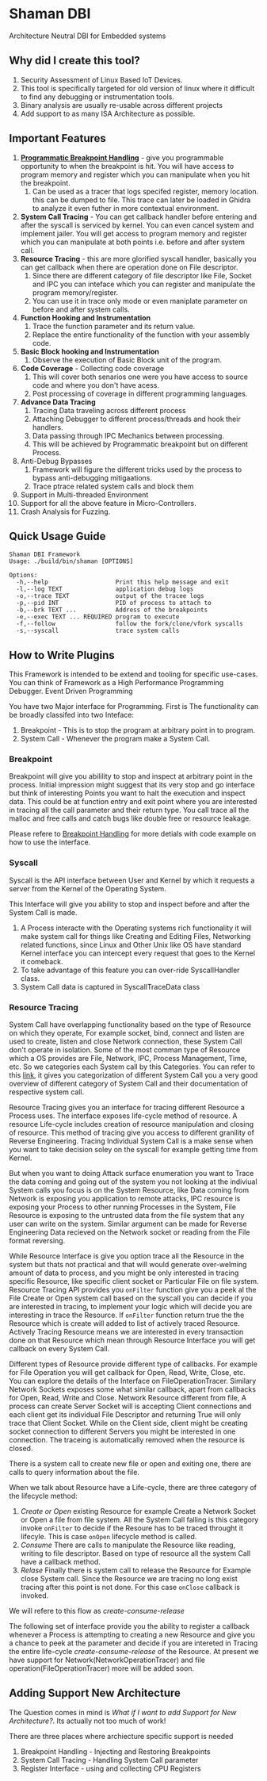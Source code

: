 # Shaman DBI

Architecture Neutral DBI for Embedded systems

## Why did I create this tool?

1. Security Assessment of Linux Based IoT Devices.
1. This tool is specifically targeted for old version of linux where it difficult to find any debugging or instrumentation tools.
1. Binary analysis are usually re-usable across different projects
1. Add support to as many ISA Architecture as possible.

## Important Features

1. **[Programmatic Breakpoint Handling](breakpoint.md)** - give you programmable opportunity to when the breakpoint is hit. You will have access to program memory and register which you can manipulate when you hit the breakpoint.
    1. Can be used as a tracer that logs specifed register, memory location. this can be dumped to file. This trace can later be loaded in Ghidra to analyze it even futher in more contextual environment.
1. **System Call Tracing** - You can get callback handler before entering and after the syscall is serviced by kernel. You can even cancel system and implement jailer. You will get access to program memory and register which you can manipulate at both points i.e. before and after system call.
1. **Resource Tracing** - this are more glorified syscall handler, basically you can get callback when there are operation done on File descriptor.
	1. Since there are different category of file descriptor like File, Socket and IPC you can inteface which you can register and manipulate the program memory/register.
	1. You can use it in trace only mode or even maniplate parameter on before and after system calls.
1. **Function Hooking and Instrumentation**
    1. Trace the function parameter and its return value.
    1. Replace the entire functionality of the function with your assembly code.
1. **Basic Block hooking and Instrumentation**
    1. Observe the execution of Basic Block unit of the program.
1. **Code Coverage** - Collecting code coverage
    1. This will cover both senarios one were you have access to source code and where you don't have acess.
    1. Post processing of coverage in different programming languages.
1. **Advance Data Tracing**
    1. Tracing Data traveling across different process
    1. Attaching Debugger to different process/threads and hook their handlers.
    1. Data passing through IPC Mechanics between processing.
    1. This will be achieved by Programmatic breakpoint but on different Process.
1. Anti-Debug Bypasses
    1. Framework will figure the different tricks used by the process to bypass anti-debugging mitigaations.
    1. Trace ptrace related system calls and block them
1. Support in Multi-threaded Environment
1. Support for all the above feature in Micro-Controllers.
1. Crash Analysis for Fuzzing.

## Quick Usage Guide 

```shell
Shaman DBI Framework
Usage: ./build/bin/shaman [OPTIONS]

Options:
  -h,--help                   Print this help message and exit
  -l,--log TEXT               application debug logs
  -o,--trace TEXT             output of the tracee logs
  -p,--pid INT                PID of process to attach to
  -b,--brk TEXT ...           Address of the breakpoints
  -e,--exec TEXT ... REQUIRED program to execute
  -f,--follow                 follow the fork/clone/vfork syscalls
  -s,--syscall                trace system calls

```

## How to Write Plugins

This Framework is intended to be extend and tooling for specific use-cases. You can think of Framework as a High Performance Programming Debugger.
Event Driven Programming

You have two Major interface for Programming. First is 
The functionality can be broadly classifed into two Inteface:
1. Breakpoint - This is to stop the program at arbitrary point in to program.
1. System Call - Whenever the program make a System Call. 

### Breakpoint

Breakpoint will give you abilility to stop and inspect at arbitrary point in the process. Initial impression might suggest that its very stop and go interface but think of interesting Points you want to halt the execution and inspect data. This could be at function entry and exit point where you are interested in tracing all the call parameter and their return type. You call trace all the malloc and free calls and catch bugs like double free or resource leakage.

Please refere to [Breakpoint Handling](breakpoint.md) for more detials with code example on how to use the interface. 

### Syscall

Syscall is the API interface between User and Kernel by which it requests a server from the Kernel of the Operating System.

This Interface will give you ability to stop and inspect before and after the System Call is made.
1. A Process interacte with the Operating systems rich functionality it will make system call for things like Creating and Editing Files, Networking related functions, since Linux and Other Unix like OS have standard Kernel interface you can intercept every request that goes to the Kernel it comeback.
1. To take advantage of this feature you can over-ride SyscallHandler class.
1. System Call data is captured in SyscallTraceData class


### Resource Tracing 

System Call have overlapping functionality based on the type of Resource on which they operate, For example socket, bind, connect and listen are used to create, listen and close Network connection, these System Call don't operate in isolation. Some of the most comman type of Resource which a OS provides are File, Network, IPC, Process Management, Time, etc. So we categories each System call by this Categories. You can refer to this [link](https://linasm.sourceforge.net/docs/syscalls/index.php), it gives you categorization of different System Call you a very good overview of different category of System Call and their documentation of respective system call.

Resource Tracing gives you an interface for tracing different Resource a Process uses. The interface exposes life-cycle method of resource. A resource Life-cycle includes creation of resource manipulation and closing of resource. This method of tracing give you access to different granility of Reverse Engineering. Tracing Individual System Call is a make sense when you want to take decision soley on the syscall for example getting time from Kernel.

But when you want to doing Attack surface enumeration you want to Trace the data coming and going out of the system you not looking at the indiviual System calls you focus is on the System Resource, like Data coming from Network is exposing you application to remote attacks, IPC resource is exposing your Process to other running Processes in the System, File Resource is exposing to the untrusted data from the file system that any user can write on the system. Similar argument can be made for Reverse Engineering Data recieved on the Network socket or reading from the File format reversing.

While Resource Interface is give you option trace all the Resource in the system but thats not practical and that will would generate over-welming amount of data to process, and you might be only interested in tracing specific Resource, like specific client socket or Particular File on file system. Resource Tracing API provides you `onFilter` function give you a peek al the File Create or Open system call based on the syscall you can decide if you are interested in tracing, to implement your logic which will decide you are interesting in trace the Resource. If `onFilter` function return true the the Resource which is create will added to list of actively traced Resource. Actively Tracing Resource means we are interested in every transaction done on that Resource which mean through Resource Interface you will get callback on every System Call.

Different types of Resource provide different type of callbacks. For example for File Operation you will get callback for Open, Read, Write, Close, etc. You can explore the details of the Interface on FileOperationTracer. Similary Network Sockets exposes some what similar callback, apart from callbacks for Open, Read, Write and Close. Network Resource different from file, A process can create Server Socket will is accepting Client connections and each client get its individual File Descriptor and returning True will only trace that Client Socket. While on the Client side, client might be creating socket connection to different Servers you might be interested in one connection. The traceing is automatically removed when the resource is closed.

There is a system call to create new file or open and exiting one, there are calls to query information about the file.

When we talk about Resource have a Life-cycle, there are three category of the lifecycle method: 
1. *Create or Open* existing Resource for example Create a Network Socket or Open a file from file system. All the System Call falling is this category invoke `onFilter` to decide if the Resoure has to be traced throught it lifecyle. This is case `onOpen` lifecycle method is called.
1. *Consume* There are calls to manipulate the Resource like reading, writing to file descriptor. Based on type of resource all the system Call have a callback method. 
1. *Relase* Finally there is system call to release the Resource for Example close System call. Since the Resource we are tracing no long exist tracing after this point is not done. For this case `onClose` callback is invoked.

We will refere to this flow as *create-consume-release*

The following set of interface provide you the ability to register a callback whenever a Process is attempting to creating a new Resource and give you a chance to peek at the parameter and decide if you are intereted in Tracing the entire life-cycle *create-consume-release* of the Resource. At present we have support for Network(NetworkOperationTracer) and file operation(FileOperationTracer) more will be added soon.

## Adding Support New Architecture

The Question comes in mind is *What if I want to add Support for New Architecture?*. Its actually not too much of work!

There are three places where archiecture specific support is needed
1. Breakpoint Handling - Injecting and Restoring Breakpoints
1. System Call Tracing - Handling System Call parameter
1. Register Interface - using and collecting CPU Registers
